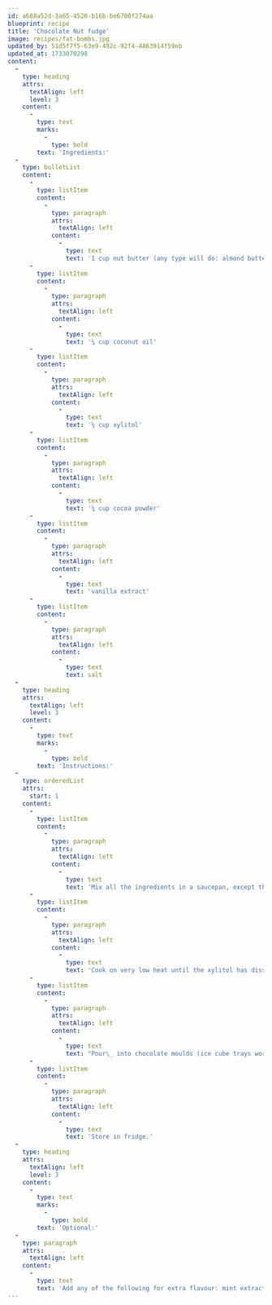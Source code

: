 ```yaml
---
id: a688a52d-3a65-4520-b16b-be6700f274aa
blueprint: recipe
title: 'Chocolate Nut fudge'
image: recipes/fat-bombs.jpg
updated_by: 51d5f7f5-63e9-492c-92f4-4863914f59eb
updated_at: 1733070298
content:
  -
    type: heading
    attrs:
      textAlign: left
      level: 3
    content:
      -
        type: text
        marks:
          -
            type: bold
        text: 'Ingredients:'
  -
    type: bulletList
    content:
      -
        type: listItem
        content:
          -
            type: paragraph
            attrs:
              textAlign: left
            content:
              -
                type: text
                text: '1 cup nut butter (any type will do: almond butter, macadamia nut butter, etc.)'
      -
        type: listItem
        content:
          -
            type: paragraph
            attrs:
              textAlign: left
            content:
              -
                type: text
                text: '¼ cup coconut oil'
      -
        type: listItem
        content:
          -
            type: paragraph
            attrs:
              textAlign: left
            content:
              -
                type: text
                text: '¼ cup xylitol'
      -
        type: listItem
        content:
          -
            type: paragraph
            attrs:
              textAlign: left
            content:
              -
                type: text
                text: '¼ cup cocoa powder'
      -
        type: listItem
        content:
          -
            type: paragraph
            attrs:
              textAlign: left
            content:
              -
                type: text
                text: 'vanilla extract'
      -
        type: listItem
        content:
          -
            type: paragraph
            attrs:
              textAlign: left
            content:
              -
                type: text
                text: salt
  -
    type: heading
    attrs:
      textAlign: left
      level: 3
    content:
      -
        type: text
        marks:
          -
            type: bold
        text: 'Instructions:'
  -
    type: orderedList
    attrs:
      start: 1
    content:
      -
        type: listItem
        content:
          -
            type: paragraph
            attrs:
              textAlign: left
            content:
              -
                type: text
                text: 'Mix all the ingredients in a saucepan, except the vanilla.'
      -
        type: listItem
        content:
          -
            type: paragraph
            attrs:
              textAlign: left
            content:
              -
                type: text
                text: 'Cook on very low heat until the xylitol has dissolved. Simmer on low heat for about 2 minute. Do not boil. Add vanilla extract.'
      -
        type: listItem
        content:
          -
            type: paragraph
            attrs:
              textAlign: left
            content:
              -
                type: text
                text: "Pour\_ into chocolate moulds (ice cube trays work well) and put in freezer for 3 hours."
      -
        type: listItem
        content:
          -
            type: paragraph
            attrs:
              textAlign: left
            content:
              -
                type: text
                text: 'Store in fridge.'
  -
    type: heading
    attrs:
      textAlign: left
      level: 3
    content:
      -
        type: text
        marks:
          -
            type: bold
        text: 'Optional:'
  -
    type: paragraph
    attrs:
      textAlign: left
    content:
      -
        type: text
        text: 'Add any of the following for extra flavour: mint extract/nuts/goji berries / coconut flakes'
---
```

